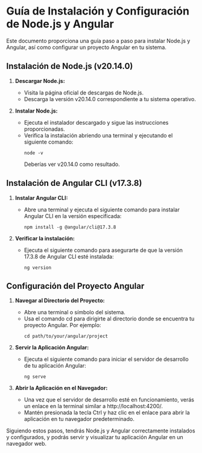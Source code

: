 # Guía de Instalación y Configuración de Node.js y Angular

Este documento proporciona una guía paso a paso para instalar Node.js y Angular, así como configurar un proyecto Angular en tu sistema.

## Instalación de Node.js (v20.14.0)

1. **Descargar Node.js:**
   - Visita la página oficial de descargas de Node.js.
   - Descarga la versión v20.14.0 correspondiente a tu sistema operativo.

2. **Instalar Node.js:**
   - Ejecuta el instalador descargado y sigue las instrucciones proporcionadas.
   - Verifica la instalación abriendo una terminal y ejecutando el siguiente comando:
     ```
     node -v
     ```
     Deberías ver v20.14.0 como resultado.

## Instalación de Angular CLI (v17.3.8)

1. **Instalar Angular CLI:**
   - Abre una terminal y ejecuta el siguiente comando para instalar Angular CLI en la versión especificada:
     ```
     npm install -g @angular/cli@17.3.8
     ```

2. **Verificar la instalación:**
   - Ejecuta el siguiente comando para asegurarte de que la versión 17.3.8 de Angular CLI esté instalada:
     ```
     ng version
     ```

## Configuración del Proyecto Angular

1. **Navegar al Directorio del Proyecto:**
   - Abre una terminal o símbolo del sistema.
   - Usa el comando cd para dirigirte al directorio donde se encuentra tu proyecto Angular. Por ejemplo:
     ```
     cd path/to/your/angular/project
     ```

2. **Servir la Aplicación Angular:**
   - Ejecuta el siguiente comando para iniciar el servidor de desarrollo de tu aplicación Angular:
     ```
     ng serve
     ```

3. **Abrir la Aplicación en el Navegador:**
   - Una vez que el servidor de desarrollo esté en funcionamiento, verás un enlace en la terminal similar a http://localhost:4200/.
   - Mantén presionada la tecla Ctrl y haz clic en el enlace para abrir la aplicación en tu navegador predeterminado.

Siguiendo estos pasos, tendrás Node.js y Angular correctamente instalados y configurados, y podrás servir y visualizar tu aplicación Angular en un navegador web.
